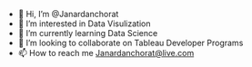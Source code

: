 - 👋 Hi, I’m @Janardanchorat
- 👀 I’m interested in Data Visulization 
- 🌱 I’m currently learning Data Science
- 💞️ I’m looking to collaborate on Tableau Developer Programs
- 📫 How to reach me Janardanchorat@live.com

<!---
Janardanchorat/Janardanchorat is a ✨ special ✨ repository because its `README.md` (this file) appears on your GitHub profile.
You can click the Preview link to take a look at your changes.
--->
